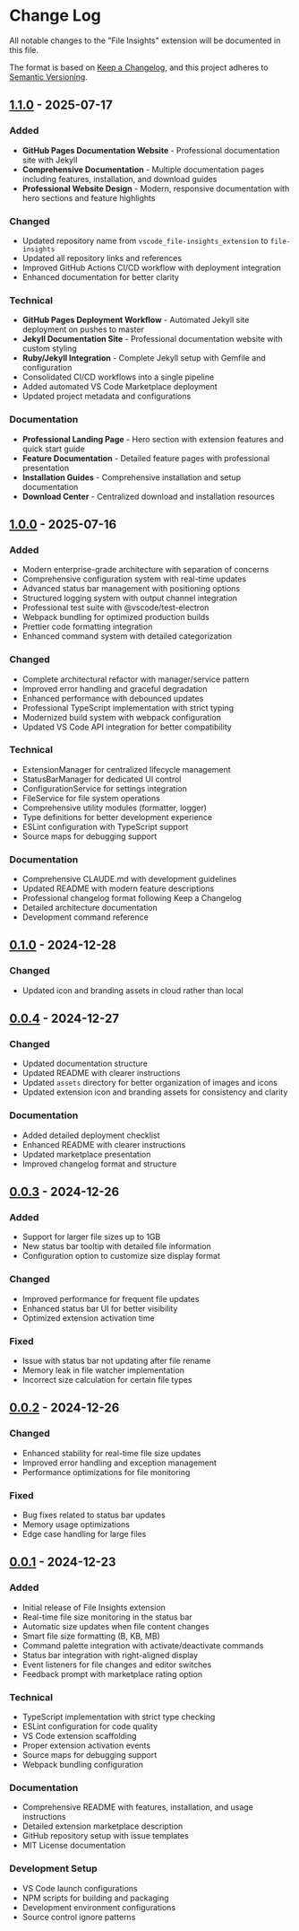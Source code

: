 # Change Log

All notable changes to the "File Insights" extension will be documented in this file.

The format is based on [Keep a Changelog](https://keepachangelog.com/en/1.0.0/),
and this project adheres to [Semantic Versioning](https://semver.org/spec/v2.0.0.html).

## [1.1.0] - 2025-07-17

### Added

- **GitHub Pages Documentation Website** - Professional documentation site with Jekyll
- **Comprehensive Documentation** - Multiple documentation pages including features, installation, and download guides
- **Professional Website Design** - Modern, responsive documentation with hero sections and feature highlights

### Changed

- Updated repository name from `vscode_file-insights_extension` to `file-insights`
- Updated all repository links and references
- Improved GitHub Actions CI/CD workflow with deployment integration
- Enhanced documentation for better clarity

### Technical

- **GitHub Pages Deployment Workflow** - Automated Jekyll site deployment on pushes to master
- **Jekyll Documentation Site** - Professional documentation website with custom styling
- **Ruby/Jekyll Integration** - Complete Jekyll setup with Gemfile and configuration
- Consolidated CI/CD workflows into a single pipeline
- Added automated VS Code Marketplace deployment
- Updated project metadata and configurations

### Documentation

- **Professional Landing Page** - Hero section with extension features and quick start guide
- **Feature Documentation** - Detailed feature pages with professional presentation
- **Installation Guides** - Comprehensive installation and setup documentation
- **Download Center** - Centralized download and installation resources

## [1.0.0] - 2025-07-16

### Added

- Modern enterprise-grade architecture with separation of concerns
- Comprehensive configuration system with real-time updates
- Advanced status bar management with positioning options
- Structured logging system with output channel integration
- Professional test suite with @vscode/test-electron
- Webpack bundling for optimized production builds
- Prettier code formatting integration
- Enhanced command system with detailed categorization

### Changed

- Complete architectural refactor with manager/service pattern
- Improved error handling and graceful degradation
- Enhanced performance with debounced updates
- Professional TypeScript implementation with strict typing
- Modernized build system with webpack configuration
- Updated VS Code API integration for better compatibility

### Technical

- ExtensionManager for centralized lifecycle management
- StatusBarManager for dedicated UI control
- ConfigurationService for settings integration
- FileService for file system operations
- Comprehensive utility modules (formatter, logger)
- Type definitions for better development experience
- ESLint configuration with TypeScript support
- Source maps for debugging support

### Documentation

- Comprehensive CLAUDE.md with development guidelines
- Updated README with modern feature descriptions
- Professional changelog format following Keep a Changelog
- Detailed architecture documentation
- Development command reference

## [0.1.0] - 2024-12-28

### Changed

- Updated icon and branding assets in cloud rather than local

## [0.0.4] - 2024-12-27

### Changed

- Updated documentation structure
- Updated README with clearer instructions
- Updated `assets` directory for better organization of images and icons
- Updated extension icon and branding assets for consistency and clarity

### Documentation

- Added detailed deployment checklist
- Enhanced README with clearer instructions
- Updated marketplace presentation
- Improved changelog format and structure

## [0.0.3] - 2024-12-26

### Added

- Support for larger file sizes up to 1GB
- New status bar tooltip with detailed file information
- Configuration option to customize size display format

### Changed

- Improved performance for frequent file updates
- Enhanced status bar UI for better visibility
- Optimized extension activation time

### Fixed

- Issue with status bar not updating after file rename
- Memory leak in file watcher implementation
- Incorrect size calculation for certain file types

## [0.0.2] - 2024-12-26

### Changed

- Enhanced stability for real-time file size updates
- Improved error handling and exception management
- Performance optimizations for file monitoring

### Fixed

- Bug fixes related to status bar updates
- Memory usage optimizations
- Edge case handling for large files

## [0.0.1] - 2024-12-23

### Added

- Initial release of File Insights extension
- Real-time file size monitoring in the status bar
- Automatic size updates when file content changes
- Smart file size formatting (B, KB, MB)
- Command palette integration with activate/deactivate commands
- Status bar integration with right-aligned display
- Event listeners for file changes and editor switches
- Feedback prompt with marketplace rating option

### Technical

- TypeScript implementation with strict type checking
- ESLint configuration for code quality
- VS Code extension scaffolding
- Proper extension activation events
- Source maps for debugging support
- Webpack bundling configuration

### Documentation

- Comprehensive README with features, installation, and usage instructions
- Detailed extension marketplace description
- GitHub repository setup with issue templates
- MIT License documentation

### Development Setup

- VS Code launch configurations
- NPM scripts for building and packaging
- Development environment configurations
- Source control ignore patterns

[1.1.0]: https://github.com/Vijay431/file-insights/releases/tag/v1.1.0
[1.0.0]: https://github.com/Vijay431/file-insights/releases/tag/v1.0.0
[0.1.0]: https://github.com/Vijay431/file-insights/releases/tag/v0.1.0
[0.0.4]: https://github.com/Vijay431/file-insights/releases/tag/v0.0.4
[0.0.3]: https://github.com/Vijay431/file-insights/releases/tag/v0.0.3
[0.0.2]: https://github.com/Vijay431/file-insights/releases/tag/v0.0.2
[0.0.1]: https://github.com/Vijay431/file-insights/releases/tag/v0.0.1
